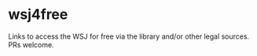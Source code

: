 # wsj4free

Links to access the WSJ for free via the library and/or other legal sources. PRs welcome.
